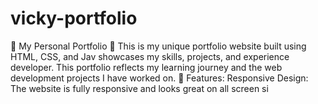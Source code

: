 # vicky-portfolio
🌟 My Personal Portfolio 🌟  This is my unique portfolio website built using HTML, CSS, and Jav  showcases my skills, projects, and experience developer. This portfolio reflects my learning journey and the web development projects I have worked on.  🚀 Features:  Responsive Design: The website is fully responsive and looks great on all screen si
